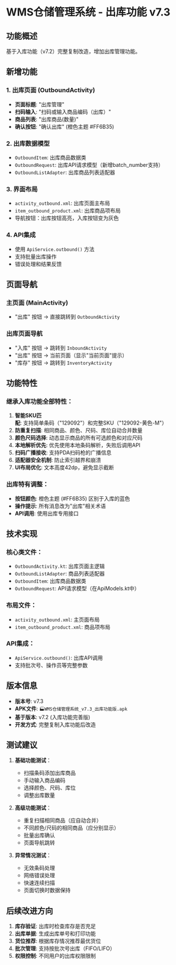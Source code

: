 # WMS仓储管理系统 - 出库功能 v7.3

## 功能概述

基于入库功能（v7.2）完整复制改造，增加出库管理功能。

## 新增功能

### 1. 出库页面 (OutboundActivity)
- **页面标题**: "出库管理"  
- **扫码输入**: "扫码或输入商品编码（出库）"
- **商品列表**: "出库商品(数量)"
- **确认按钮**: "确认出库" (橙色主题 #FF6B35)

### 2. 出库数据模型
- `OutboundItem`: 出库商品数据类
- `OutboundRequest`: 出库API请求模型（新增batch_number支持）
- `OutboundListAdapter`: 出库商品列表适配器

### 3. 界面布局
- `activity_outbound.xml`: 出库页面主布局
- `item_outbound_product.xml`: 出库商品项布局
- 导航按钮：出库按钮高亮，入库按钮变为灰色

### 4. API集成
- 使用 `ApiService.outbound()` 方法
- 支持批量出库操作
- 错误处理和结果反馈

## 页面导航

### 主页面 (MainActivity)
- "出库" 按钮 → 直接跳转到 `OutboundActivity`

### 出库页面导航
- "入库" 按钮 → 跳转到 `InboundActivity`  
- "出库" 按钮 → 当前页面（显示"当前页面"提示）
- "库存" 按钮 → 跳转到 `InventoryActivity`

## 功能特性

### 继承入库功能全部特性：
1. **智能SKU匹配**: 支持简单条码（"129092"）和完整SKU（"129092-黄色-M"）
2. **防重复扫描**: 相同商品、颜色、尺码、库位自动合并数量
3. **颜色尺码选择**: 动态显示商品的所有可选颜色和对应尺码
4. **本地解析优先**: 优先使用本地条码解析，失败后调用API
5. **扫码广播接收**: 支持PDA扫码枪的广播信息
6. **适配器安全机制**: 防止索引越界和崩溃
7. **UI布局优化**: 文本高度42dp，避免显示截断

### 出库特有调整：
- **按钮颜色**: 橙色主题 (#FF6B35) 区别于入库的蓝色
- **操作提示**: 所有消息改为"出库"相关术语
- **API调用**: 使用出库专用接口

## 技术实现

### 核心类文件：
- `OutboundActivity.kt`: 出库页面主逻辑
- `OutboundListAdapter`: 商品列表适配器  
- `OutboundItem`: 出库商品数据类
- `OutboundRequest`: API请求模型（在ApiModels.kt中）

### 布局文件：
- `activity_outbound.xml`: 主页面布局
- `item_outbound_product.xml`: 商品项布局

### API集成：
- `ApiService.outbound()`: 出库API调用
- 支持批次号、操作员等完整参数

## 版本信息

- **版本号**: v7.3
- **APK文件**: `🏭WMS仓储管理系统_v7.3_出库功能版.apk`
- **基于版本**: v7.2 (入库功能完善版)
- **开发方式**: 完整复制入库功能后改造

## 测试建议

1. **基础功能测试**：
   - 扫描条码添加出库商品
   - 手动输入商品编码
   - 选择颜色、尺码、库位
   - 调整出库数量

2. **高级功能测试**：
   - 重复扫描相同商品（应自动合并）
   - 不同颜色/尺码的相同商品（应分别显示）
   - 批量出库确认
   - 页面导航跳转

3. **异常情况测试**：
   - 无效条码处理
   - 网络错误处理
   - 快速连续扫描
   - 页面切换时数据保持

## 后续改进方向

1. **库存验证**: 出库时检查库存是否充足
2. **出库单据**: 生成出库单号和打印功能
3. **货位推荐**: 根据库存情况推荐最优货位
4. **批次管理**: 支持按批次号出库（FIFO/LIFO）
5. **权限控制**: 不同用户的出库权限限制 